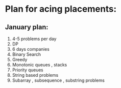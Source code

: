 # Plan for acing placements:

## January plan:

1. 4-5 problems per day
2. DP
3. 6 days companies
4. Binary Search
5. Greedy
6. Monotonic queues , stacks
7. Priority queues
8. String based problems
9. Subarray , subsequence , substring problems

